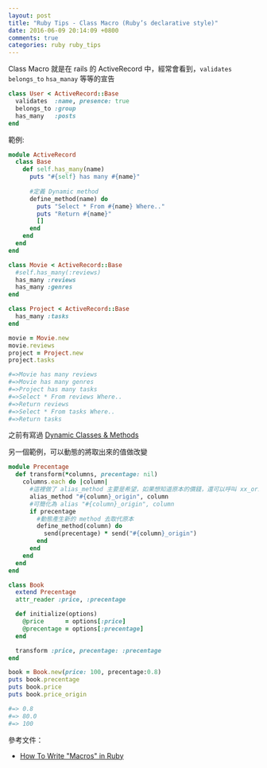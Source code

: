 ```yaml
---
layout: post
title: "Ruby Tips - Class Macro (Ruby’s declarative style)"
date: 2016-06-09 20:14:09 +0800
comments: true
categories: ruby ruby_tips
---
```


Class Macro 就是在 rails 的 ActiveRecord 中，經常會看到，`validates` `belongs_to` `hsa_manay` 等等的宣告

<!-- more -->

```ruby
class User < ActiveRecord::Base
  validates  :name, presence: true
  belongs_to :group
  has_many   :posts
end
```

範例:

```ruby
module ActiveRecord
  class Base
    def self.has_many(name)
      puts "#{self} has many #{name}"
	
      #定義 Dynamic method
      define_method(name) do
        puts "Select * From #{name} Where.."
        puts "Return #{name}"
        []
      end
    end
  end
end

class Movie < ActiveRecord::Base
  #self.has_many(:reviews)
  has_many :reviews
  has_many :genres
end

class Project < ActiveRecord::Base
  has_many :tasks
end

movie = Movie.new
movie.reviews
project = Project.new
project.tasks

#=>Movie has many reviews
#=>Movie has many genres
#=>Project has many tasks
#=>Select * From reviews Where..
#=>Return reviews
#=>Select * From tasks Where..
#=>Return tasks
```

之前有寫過 
[Dynamic Classes & Methods](http://mgleon08.github.io/blog/2016/04/19/dynamic-classes-and-methods/)

另一個範例，可以動態的將取出來的值做改變

```ruby
module Precentage
  def transform(*columns, precentage: nil)
    columns.each do |column|
      #這裡做了 alias_method 主要是希望，如果想知道原本的價錢，還可以呼叫 xx_origin
      alias_method "#{column}_origin", column
      #可簡化為 alias "#{column}_origin", column
      if precentage
        #動態產生新的 method 去取代原本
        define_method(column) do
          send(precentage) * send("#{column}_origin")
        end
      end
    end
  end
end

class Book
  extend Precentage
  attr_reader :price, :precentage

  def initialize(options)
    @price      = options[:price]
    @precentage = options[:precentage]
  end

  transform :price, precentage: :precentage
end

book = Book.new(price: 100, precentage:0.8)
puts book.precentage
puts book.price
puts book.price_origin

#=> 0.8
#=> 80.0
#=> 100
```

參考文件：

* [How To Write "Macros" in Ruby](https://pragmaticstudio.com/blog/2015/4/14/ruby-macros)
